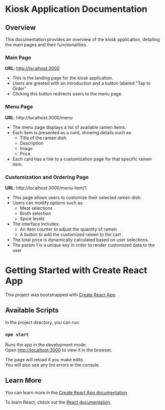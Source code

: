 # Kiosk Application Documentation

## Overview

This documentation provides an overview of the kiosk application, detailing the main pages and their functionalities.

### Main Page

**URL**: [http://localhost:3000](http://localhost:3000/)

- This is the landing page for the kiosk application.
- Users are greeted with an introduction and a button labeled "Tap to Order"
- Clicking this button redirects users to the menu page.

### Menu Page

**URL**: http://localhost:3000/menu

- The menu page displays a list of available ramen items.
- Each item is presented as a card, showing details such as:
    - Title of the ramen dish
    - Description
    - Image
    - Price
- Each card has a link to a customization page for that specific ramen item.

### Customization and Ordering Page

**URL**: http://localhost:3000/menu-item/1

- This page allows users to customize their selected ramen dish.
- Users can modify options such as:
    - Meat selections
    - Broth selection
    - Spice levels
- The interface includes:
    - An item counter to adjust the quantity of ramen
    - A button to add the customized ramen to the cart
- The total price is dynamically calculated based on user selections.
- The param 1 is a unique key in order to render customized data to the user

# Getting Started with Create React App

This project was bootstrapped with [Create React App](https://github.com/facebook/create-react-app).

## Available Scripts

In the project directory, you can run:

### `npm start`

Runs the app in the development mode.\
Open [http://localhost:3000](http://localhost:3000) to view it in the browser.

The page will reload if you make edits.\
You will also see any lint errors in the console.


## Learn More

You can learn more in the [Create React App documentation](https://facebook.github.io/create-react-app/docs/getting-started).

To learn React, check out the [React documentation](https://reactjs.org/).
